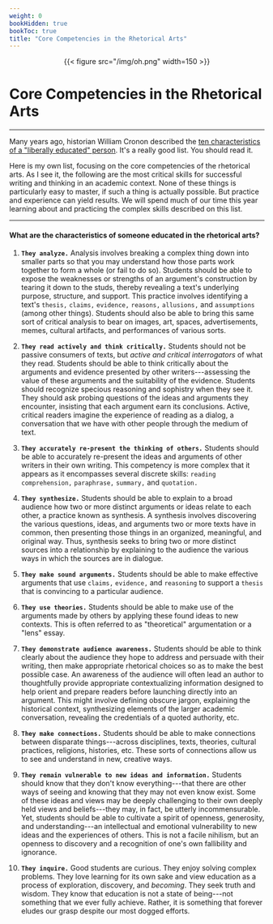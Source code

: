 ```yaml
---
weight: 0
bookHidden: true
bookToc: true
title: "Core Competencies in the Rhetorical Arts"
---
```


<div style="text-align:center">{{< figure src="/img/oh.png" width=150 >}}</div>

# Core Competencies in the Rhetorical Arts

---

Many years ago, historian William Cronon described the [ten characteristics of a "liberally educated" person](https://www.williamcronon.net/writing/only_connect.html). It's a really good list. You should read it. 

Here is my own list, focusing on the core competencies of the rhetorical arts. As I see it, the following are the most critical skills for successful writing and thinking in an academic context. None of these things is particularly easy to master, if such a thing is actually possible. But practice and experience can yield results. We will spend much of our time this year learning about and practicing the complex skills described on this list.

---

#### What are the characteristics of someone educated in the rhetorical arts?

1. **`They analyze.`** Analysis involves breaking a complex thing down into smaller parts so that you may understand how those parts work together to form a whole (or fail to do so). Students should be able to expose the weaknesses or strengths of an argument's construction by tearing it down to the studs, thereby revealing a text's underlying purpose, structure, and support. This practice involves identifying a text's `thesis,` `claims,` `evidence,` `reasons,` `allusions,` and `assumptions` (among other things). Students should also be able to bring this same sort of critical analysis to bear on images, art, spaces, advertisements, memes, cultural artifacts, and performances of various sorts.

2. **`They read actively and think critically.`** Students should not be passive consumers of texts, but *active and critical interrogators* of what they read. Students should be able to think critically about the arguments and evidence presented by other writers---assessing the value of these arguments and the suitability of the evidence. Students should recognize specious reasoning and sophistry when they see it. They should ask probing questions of the ideas and arguments they encounter, insisting that each argument earn its conclusions. Active, critical readers imagine the experience of reading as a dialog, a conversation that we have with other people through the medium of text.

3. **`They accurately re-present the thinking of others.`** Students should be able to accurately re-present the ideas and arguments of other writers in their own writing. This competency is more complex that it appears as it encompasses several discrete skills: `reading comprehension,` `paraphrase,` `summary,` and `quotation.` 

4. **`They synthesize.`** Students should be able to explain to a broad audience how two or more distinct arguments or ideas relate to each other, a practice known as synthesis. A synthesis involves discovering the various questions, ideas, and arguments two or more texts have in common, then presenting those things in an organized, meaningful, and original way. Thus, synthesis seeks to bring two or more distinct sources into a relationship by explaining to the audience the various ways in which the sources are in dialogue.

5. **`They make sound arguments.`** Students should be able to make effective arguments that use `claims,` `evidence,` and `reasoning` to support a `thesis` that is convincing to a particular audience.

6. **`They use theories.`** Students should be able to make use of the arguments made by others by applying these found ideas to new contexts. This is often referred to as "theoretical" argumentation or a "lens" essay.

7. **`They demonstrate audience awareness.`** Students should be able to think clearly about the audience they hope to address and persuade with their writing, then make appropriate rhetorical choices so as to make the best possible case. An awareness of the audience will often lead an author to thoughtfully provide appropriate contextualizing information designed to help orient and prepare readers before launching directly into an argument. This might involve defining obscure jargon, explaining the historical context, synthesizing elements of the larger academic conversation, revealing the credentials of a quoted authority, etc. 

8. **`They make connections.`** Students should be able to make connections between disparate things---across disciplines, texts, theories, cultural practices, religions, histories, etc. These sorts of connections allow us to see and understand in new, creative ways. 

9. **`They remain vulnerable to new ideas and information.`** Students should know that they don't know everything---that there are other ways of seeing and knowing that they may not even know exist. Some of these ideas and views may be deeply challenging to their own deeply held views and beliefs---they may, in fact, be utterly incommensurable. Yet, students should be able to cultivate a spirit of openness, generosity, and understanding---an intellectual and emotional vulnerability to new ideas and the experiences of others. This is not a facile nihilism, but an openness to discovery and a recognition of one's own fallibility and ignorance. 

10. **`They inquire.`** Good students are curious. They enjoy solving complex problems. They love learning for its own sake and view education as a process of exploration, discovery, and *becoming*. They seek truth and wisdom. They know that education is not a state of being---not something that we ever fully achieve. Rather, it is something that forever eludes our grasp despite our most dogged efforts.


